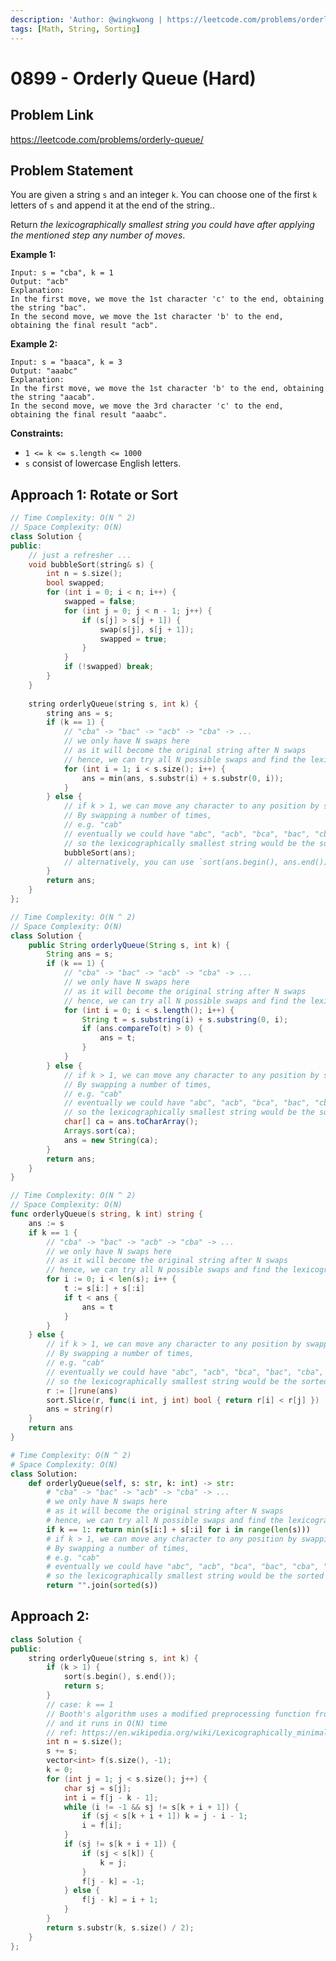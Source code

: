 ```yaml
---
description: 'Author: @wingkwong | https://leetcode.com/problems/orderly-queue/'
tags: [Math, String, Sorting]
---
```


# 0899 - Orderly Queue (Hard) 

## Problem Link

https://leetcode.com/problems/orderly-queue/

## Problem Statement

You are given a string `s` and an integer `k`. You can choose one of the first `k` letters of `s` and append it at the end of the string..

Return *the lexicographically smallest string you could have after applying the mentioned step any number of moves*.

**Example 1:**

```
Input: s = "cba", k = 1
Output: "acb"
Explanation: 
In the first move, we move the 1st character 'c' to the end, obtaining the string "bac".
In the second move, we move the 1st character 'b' to the end, obtaining the final result "acb".
```

**Example 2:**

```
Input: s = "baaca", k = 3
Output: "aaabc"
Explanation: 
In the first move, we move the 1st character 'b' to the end, obtaining the string "aacab".
In the second move, we move the 3rd character 'c' to the end, obtaining the final result "aaabc".
```

**Constraints:**

- `1 <= k <= s.length <= 1000`
- `s` consist of lowercase English letters.

## Approach 1: Rotate or Sort

<Tabs>
<TabItem value="cpp" label="C++">
<SolutionAuthor name="@wingkwong"/>

```cpp
// Time Complexity: O(N ^ 2)
// Space Complexity: O(N)
class Solution {
public:
    // just a refresher ...
    void bubbleSort(string& s) {
        int n = s.size();
        bool swapped;
        for (int i = 0; i < n; i++) {
            swapped = false;
            for (int j = 0; j < n - 1; j++) {
                if (s[j] > s[j + 1]) {
                    swap(s[j], s[j + 1]);
                    swapped = true;
                }
            }
            if (!swapped) break;
        }
    }
    
    string orderlyQueue(string s, int k) {
        string ans = s;
        if (k == 1) {
            // "cba" -> "bac" -> "acb" -> "cba" -> ...
            // we only have N swaps here 
            // as it will become the original string after N swaps
            // hence, we can try all N possible swaps and find the lexicographically smallest one
            for (int i = 1; i < s.size(); i++) {
                ans = min(ans, s.substr(i) + s.substr(0, i));
            }
        } else {
            // if k > 1, we can move any character to any position by swapping two adjacent characters
            // By swapping a number of times, 
            // e.g. "cab" 
            // eventually we could have "abc", "acb", "bca", "bac", "cba", "cab" (3 * 2 * 1 = 6 possible arrangements)
            // so the lexicographically smallest string would be the sorted string using bubble sort
            bubbleSort(ans);
            // alternatively, you can use `sort(ans.begin(), ans.end());`
        }
        return ans;
    }
};
```
</TabItem>

<TabItem value="java" label="Java">
<SolutionAuthor name="@wingkwong"/>

```java
// Time Complexity: O(N ^ 2)
// Space Complexity: O(N)
class Solution {
    public String orderlyQueue(String s, int k) {
        String ans = s;
        if (k == 1) {
            // "cba" -> "bac" -> "acb" -> "cba" -> ...
            // we only have N swaps here 
            // as it will become the original string after N swaps
            // hence, we can try all N possible swaps and find the lexicographically smallest one
            for (int i = 0; i < s.length(); i++) {
                String t = s.substring(i) + s.substring(0, i);
                if (ans.compareTo(t) > 0) {
                    ans = t;
                }
            }
        } else {
            // if k > 1, we can move any character to any position by swapping two adjacent characters
            // By swapping a number of times, 
            // e.g. "cab" 
            // eventually we could have "abc", "acb", "bca", "bac", "cba", "cab" (3 * 2 * 1 = 6 possible arrangements)
            // so the lexicographically smallest string would be the sorted string
            char[] ca = ans.toCharArray();
            Arrays.sort(ca);
            ans = new String(ca);
        }
        return ans;
    }
}
```

</TabItem>

<TabItem value="go" label="Go">
<SolutionAuthor name="@wingkwong"/>

```go
// Time Complexity: O(N ^ 2)
// Space Complexity: O(N)
func orderlyQueue(s string, k int) string {
    ans := s
    if k == 1 {
        // "cba" -> "bac" -> "acb" -> "cba" -> ...
        // we only have N swaps here 
        // as it will become the original string after N swaps
        // hence, we can try all N possible swaps and find the lexicographically smallest one
        for i := 0; i < len(s); i++ {
            t := s[i:] + s[:i]
            if t < ans {
                ans = t
            }
        }
    } else {
        // if k > 1, we can move any character to any position by swapping two adjacent characters
        // By swapping a number of times, 
        // e.g. "cab" 
        // eventually we could have "abc", "acb", "bca", "bac", "cba", "cab" (3 * 2 * 1 = 6 possible arrangements)
        // so the lexicographically smallest string would be the sorted string
        r := []rune(ans)
        sort.Slice(r, func(i int, j int) bool { return r[i] < r[j] })
        ans = string(r)
    }
    return ans
}
```

</TabItem>

<TabItem value="py" label="Python3">
<SolutionAuthor name="@wingkwong"/>

```py
# Time Complexity: O(N ^ 2)
# Space Complexity: O(N)
class Solution:
    def orderlyQueue(self, s: str, k: int) -> str:
        # "cba" -> "bac" -> "acb" -> "cba" -> ...
        # we only have N swaps here 
        # as it will become the original string after N swaps
        # hence, we can try all N possible swaps and find the lexicographically smallest one
        if k == 1: return min(s[i:] + s[:i] for i in range(len(s)))
        # if k > 1, we can move any character to any position by swapping two adjacent characters
        # By swapping a number of times, 
        # e.g. "cab" 
        # eventually we could have "abc", "acb", "bca", "bac", "cba", "cab" (3 * 2 * 1 = 6 possible arrangements)
        # so the lexicographically smallest string would be the sorted string
        return "".join(sorted(s))
```

</TabItem>
</Tabs>

## Approach 2: 

<Tabs>
<TabItem value="cpp" label="C++">
<SolutionAuthor name="@wingkwong"/>

```cpp
class Solution {
public:
    string orderlyQueue(string s, int k) {
        if (k > 1) {
            sort(s.begin(), s.end());
            return s;
        }
        // case: k == 1
        // Booth's algorithm uses a modified preprocessing function from KMP
        // and it runs in O(N) time
        // ref: https://en.wikipedia.org/wiki/Lexicographically_minimal_string_rotation
        int n = s.size();
        s += s;
        vector<int> f(s.size(), -1);
        k = 0;
        for (int j = 1; j < s.size(); j++) {
            char sj = s[j];
            int i = f[j - k - 1];
            while (i != -1 && sj != s[k + i + 1]) {
                if (sj < s[k + i + 1]) k = j - i - 1;
                i = f[i];
            }
            if (sj != s[k + i + 1]) {
                if (sj < s[k]) {
                    k = j;
                }
                f[j - k] = -1;
            } else {
                f[j - k] = i + 1;
            }
        }
        return s.substr(k, s.size() / 2);
    }
};
```
</TabItem>
</Tabs>